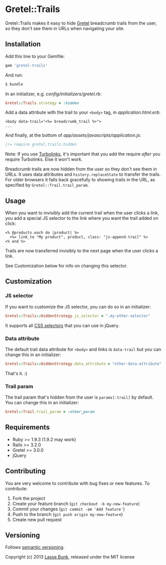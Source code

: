 # Gretel::Trails

Gretel::Trails makes it easy to hide [Gretel](https://github.com/lassebunk/gretel) breadcrumb trails from the user, so they don't see them in URLs when navigating your site.

## Installation

Add this line to your Gemfile:

```bash
gem 'gretel-trails'
```

And run:

```bash
$ bundle
```

In an initializer, e.g. *config/initializers/gretel.rb*:

```ruby
Gretel::Trails.strategy = :hidden
```

Add a data attribute with the trail to your `<body>` tag, in *application.html.erb*:

```erb
<body data-trail="<%= breadcrumb_trail %>">
...
```

And finally, at the bottom of *app/assets/javascripts/application.js*:

```js
//= require gretel.trails.hidden
```

Note: If you use [Turbolinks](https://github.com/rails/turbolinks), it's important that you add the require *after* you require Turbolinks. Else it won't work.

Breadcrumb trails are now hidden from the user so they don't see them in URLs. It uses data attributes and `history.replaceState` to transfer the trails.
For older browsers it falls back gracefully to showing trails in the URL, as specified by `Gretel::Trail.trail_param`.

## Usage

When you want to invisibly add the current trail when the user clicks a link, you add a special JS selector to the link where you want the trail added on click:

```erb
<% @products.each do |product| %>
  <%= link_to "My product", product, class: "js-append-trail" %>
<% end %>
```

Trails are now transferred invisibly to the next page when the user clicks a link.

See Customization below for info on changing this selector.

## Customization

### JS selector

If you want to customize the JS selector, you can do so in an initializer:

```ruby
Gretel::Trails::HiddenStrategy.js_selector = ".my-other-selector"
```

It supports all [CSS selectors](http://api.jquery.com/category/selectors/) that you can use in jQuery.

### Data attribute

The default trail data attribute for `<body>` and links is `data-trail` but you can change this in an initializer:

```ruby
Gretel::Trails::HiddenStrategy.data_attribute = "other-data-attribute"
```

That's it. :)

### Trail param

The trail param that's hidden from the user is `params[:trail]` by default. You can change this in an initializer:

```ruby
Gretel::Trail.trail_param = :other_param
```

## Requirements

* Ruby >= 1.9.3 (1.9.2 may work)
* Rails >= 3.2.0
* Gretel >= 3.0.0
* jQuery

## Contributing

You are very welcome to contribute with bug fixes or new features. To contribute:

1. Fork the project
2. Create your feature branch (`git checkout -b my-new-feature`)
3. Commit your changes (`git commit -am 'Add feature'`)
4. Push to the branch (`git push origin my-new-feature`)
5. Create new pull request

## Versioning

Follows [semantic versioning](http://semver.org/).

Copyright (c) 2013 [Lasse Bunk](http://lassebunk.dk), released under the MIT license
